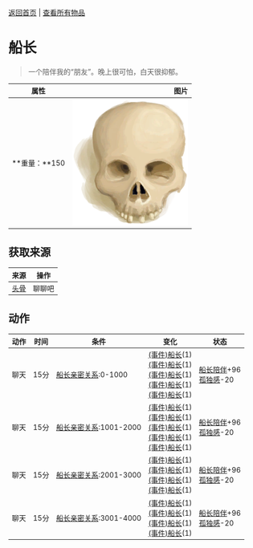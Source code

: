 [返回首页](index.md)   |  [查看所有物品](object.md)
# 船长  
> 一个陪伴我的“朋友”。晚上很可怕，白天很抑郁。  
  
  属性  |   图片   
 ----  |  ----:   
 **重量：**150  |  ![](Sprite/Skull.png)   
  
## 获取来源  
来源  |  操作  
----  |  ----  
[头骨](Skull.md)  |  聊聊吧  
## 动作  
动作  |  时间  |  条件  |  变化  |  状态  
----  |  ----  |  ----  |  ----  |  ----  
聊天  |  15分  |  [船长亲密关系](CaptainPropinquity.md):0-1000  |  [(事件)船长](Event_Captain0a.md)(1)<br>[(事件)船长](Event_Captain0b.md)(1)<br>[(事件)船长](Event_Captain0c.md)(1)<br>[(事件)船长](Event_Captain0d.md)(1)<br>[(事件)船长](Event_Captain0e.md)(1)  |  [船长陪伴](CaptainCompany.md)+96<br>[孤独感](Loneliness.md)-20  
聊天  |  15分  |  [船长亲密关系](CaptainPropinquity.md):1001-2000  |  [(事件)船长](Event_Captain1a.md)(1)<br>[(事件)船长](Event_Captain1b.md)(1)<br>[(事件)船长](Event_Captain1c.md)(1)<br>[(事件)船长](Event_Captain1d.md)(1)<br>[(事件)船长](Event_Captain1e.md)(1)  |  [船长陪伴](CaptainCompany.md)+96<br>[孤独感](Loneliness.md)-20  
聊天  |  15分  |  [船长亲密关系](CaptainPropinquity.md):2001-3000  |  [(事件)船长](Event_Captain2a.md)(1)<br>[(事件)船长](Event_Captain2b.md)(1)<br>[(事件)船长](Event_Captain2c.md)(1)<br>[(事件)船长](Event_Captain2d.md)(1)  |  [船长陪伴](CaptainCompany.md)+96<br>[孤独感](Loneliness.md)-20  
聊天  |  15分  |  [船长亲密关系](CaptainPropinquity.md):3001-4000  |  [(事件)船长](Event_Captain3a.md)(1)<br>[(事件)船长](Event_Captain3b.md)(1)<br>[(事件)船长](Event_Captain3c.md)(1)<br>[(事件)船长](Event_Captain3d.md)(1)  |  [船长陪伴](CaptainCompany.md)+96<br>[孤独感](Loneliness.md)-20  
